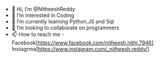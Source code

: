 - 👋 Hi, I’m @NitheeshReddy
- 👀 I’m interested in Coding
- 🌱 I’m currently learning Python,JS and Sql
- 💞️ I’m looking to collaborate on programmers
- 📫 How to reach me -Facebook[https://www.facebook.com/nitheesh.nithi.7946] Instagrma[https://www.instagram.com/_nitheesh.reddy/]

<!---
NitheeshReddy07/NitheeshReddy07 is a ✨ special ✨ repository because its `README.md` (this file) appears on your GitHub profile.
You can click the Preview link to take a look at your changes.
--->
